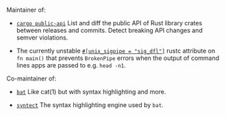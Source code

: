 Maintainer of:

* [`cargo public-api`](https://github.com/Enselic/cargo-public-api) List and diff the public API of Rust library crates between releases and commits. Detect breaking API changes and semver violations.

* The currently unstable [`#[unix_sigpipe = "sig_dfl"]`](https://github.com/rust-lang/rust/issues/97889) rustc attribute on `fn main()` that prevents `BrokenPipe` errors when the output of command lines apps are passed to e.g. `head -n1`.

Co-maintainer of:

* [`bat`](https://github.com/sharkdp/bat) Like cat(1) but with syntax highlighting and more.

* [`syntect`](https://github.com/trishume/syntect) The syntax highlighting engine used by `bat`.
